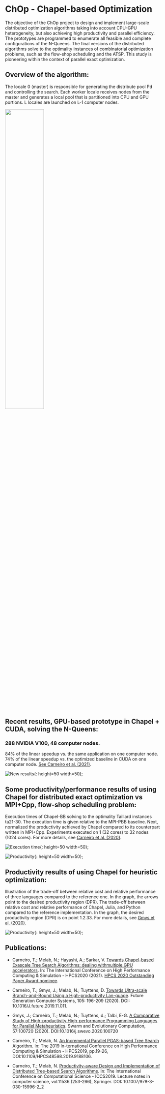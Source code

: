 # ChOp - Chapel-based Optimization 

The objective of the ChOp project to design and implement large-scale distributed optimization algorithms taking into account CPU-GPU heterogeneity, but also achieving high productivity and parallel efficiency. The prototypes are programmed to enumerate all feasible and complete configurations of the N-Queens. The final versions of the distributed algorithms solve to the optimality  instances of combinatorial optimization problems, such as the flow-shop scheduling and the ATSP. This study is pioneering within the context of parallel exact optimization.


## Overview of the algorithm: 
The locale 0 (master) is responsible for generating the distribute pool Pd and controlling the search. Each worker locale receives nodes from the master and generates a local pool that is partitioned into CPU and GPU portions. L locales are launched on L-1 computer nodes.


<img src="https://tcarneirop.github.io/pictures/overview.png" width="50%">


## Recent results, GPU-based prototype in Chapel + CUDA, solving the N-Queens: 

### 288 NVIDIA V100, 48 computer nodes. 

84% of the linear speedup vs. the same application on one computer node. 74% of the linear speedup vs. the optimized baseline in CUDA on one computer node.  [See Carneiro et al. (2021)](https://hal.archives-ouvertes.fr/hal-03149394/document).

![New results](https://tcarneirop.github.io/pictures/new.png){: height=50 width=50};


## Some productivity/performance results of using Chapel for distributed exact optimization vs MPI+Cpp, flow-shop scheduling problem: 

Execution times of Chapel-BB solving to the optimality Taillard instances ta21-30. The execution time is given relative to the MPI-PBB baseline. Next, normalized the productivity achieved by Chapel compared to its counterpart written in MPI+Cpp. Experiments executed on 1 (32 cores) to 32 nodes (1024 cores). For more details, see [Carneiro et al. (2020)](https://www.sciencedirect.com/science/article/pii/S0167739X1930946X).

![Execution time](https://tcarneirop.github.io/pictures/performance.png){: height=50 width=50};

![Productivity](https://tcarneirop.github.io/pictures/prod.png){: height=50 width=50};


## Productivity results of using Chapel for heuristic optimization:

Illustration of the trade-off between relative cost and relative performance of three languages compared to the reference one. In the graph, the arrows point to the desired productivity region (DPR). The trade-off between relative cost and relative performance of Chapel, Julia, and Python compared to the reference implementation. In the graph, the desired productivity region (DPR) is on point 1.2.33. For more details, see [Gmys et al. (2020)](https://doi.org/10.1016/j.swevo.2020.100720).

![Productivity](https://tcarneirop.github.io/pictures/desired.png){: height=50 width=50};


## Publications:
- Carneiro, T.; Melab, N.; Hayashi, A.; Sarkar, V. [Towards Chapel-based Exascale Tree Search Algorithms: dealing withmultiple GPU accelerators](https://hal.archives-ouvertes.fr/hal-03149394/document). In: The International Conference on High Performance Computing & Simulation - HPCS2020 (2021). [HPCS 2020 Outstanding Paper Award nominee](http://hpcs2020.cisedu.info/2-conference/outstanding-paper-poster-awards).
 
- Carneiro, T.; Gmys, J.; Melab, N.; Tuyttens, D. [Towards Ultra-scale Branch-and-Bound Using a High-productivity Lan-guage](https://doi.org/10.1016/J.future.2019.11.011). Future Generation Computer Systems, 105: 196-209 (2020). DOI: 10.1016/J.future.2019.11.011.

- Gmys, J.; Carneiro, T.; Melab, N.; Tuyttens, d.; Talbi, E-G. [A Comparative Study of High-productivity High-performance Programming Languages for Parallel Metaheuristics](https://doi.org/10.1016/j.swevo.2020.100720). Swarm and Evolutionary Computation, 57:100720 (2020). DOI:10.1016/j.swevo.2020.100720

- Carneiro, T.;   Melab,   N.  [An  Incremental  Parallel  PGAS-based  Tree  Search  Algorithm](https://ieeexplore.ieee.org/document/9188106). In:    The  2019  In-ternational   Conference   on   High   Performance   Computing   &   Simulation   -   HPCS2019,   pp.19-26,   DOI:10.1109/HPCS48598.2019.9188106.

- Carneiro, T.; Melab, N. [Productivity-aware Design and Implementation of Distributed Tree-based Search Algorithms](https://link.Springer.com/chapter/10.1007/978-3-030-22734-0_19). In:  The International Conference on Computational Science - ICCS2019.  Lecture notes in computer science, vol.11536 (253-266), Springer. DOI: 10.1007/978-3-030-15996-2_2
